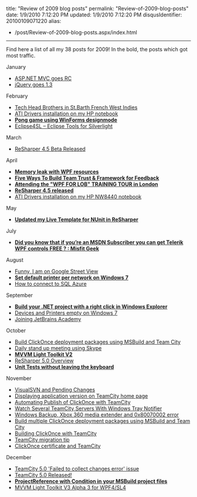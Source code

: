 title: "Review of 2009 blog posts"
permalink: "Review-of-2009-blog-posts"
date: 1/9/2010 7:12:20 PM
updated: 1/9/2010 7:12:20 PM
disqusIdentifier: 20100109071220
alias:
 - /post/Review-of-2009-blog-posts.aspx/index.html
---
Find here a list of all my 38 posts for 2009! In the bold, the posts which got most traffic.

January
<!-- more -->

*   [ASP.NET MVC goes RC](http://weblogs.asp.net/lkempe/archive/2009/01/27/asp-net-mvc-goes-rc.aspx) 
*   [jQuery goes 1.3](http://weblogs.asp.net/lkempe/archive/2009/01/14/jquery-goes-1-3.aspx)  

February

*   [Tech Head Brothers in St.Barth French West Indies](http://weblogs.asp.net/lkempe/archive/2009/02/25/tech-head-brothers-in-st-barth-french-west-indies.aspx)
*   [ATI Drivers installation on my HP notebook](http://weblogs.asp.net/lkempe/archive/2009/02/22/ati-drivers-installation-on-my-hp-notebook.aspx)
*   [**Pong game using WinForms designmode**](http://weblogs.asp.net/lkempe/archive/2009/02/21/pong-game-using-winforms-designmode.aspx)
*   [Eclipse4SL – Eclipse Tools for Silverlight](http://weblogs.asp.net/lkempe/archive/2009/02/21/eclipse4sl-eclipse-tools-for-silverlight.aspx)  

March

*   [ReSharper 4.5 Beta Released](http://weblogs.asp.net/lkempe/archive/2009/03/13/resharper-4-5-beta-released.aspx)  

April

*   [**Memory leak with WPF resources**](http://weblogs.asp.net/lkempe/archive/2009/04/17/memory-leak-with-wpf-resources.aspx)
*   [**Five Ways To Build Team Trust & Framework for Feedback**](http://weblogs.asp.net/lkempe/archive/2009/04/16/five-ways-to-build-team-trust-amp-framework-for-feedback.aspx)
*   [**Attending the "WPF FOR LOB" TRAINING TOUR in London**](http://weblogs.asp.net/lkempe/archive/2009/04/16/attending-the-quot-wpf-for-lob-quot-training-tour-in-london.aspx)
*   [**ReSharper 4.5 released**](http://weblogs.asp.net/lkempe/archive/2009/04/10/resharper-4-5-released.aspx)
*   [ATI Drivers installation on my HP NW8440 notebook](http://weblogs.asp.net/lkempe/archive/2009/04/10/ati-drivers-installation-on-my-hp-nw8440-notebook.aspx)  

May

*   [**Updated my Live Template for NUnit in ReSharper**](http://weblogs.asp.net/lkempe/archive/2009/05/09/updated-my-live-template-for-nunit-in-resharper.aspx)  

July

*   [**Did you know that if you’re an MSDN Subscriber you can get Telerik WPF controls FREE ? : Misfit Geek**](http://weblogs.asp.net/lkempe/archive/2009/06/09/did-you-know-that-if-you-re-an-msdn-subscriber-you-can-get-telerik-wpf-controls-free-misfit-geek.aspx)  

August

*   [Funny, I am on Google Street View](http://weblogs.asp.net/lkempe/archive/2009/08/24/funny-i-am-on-google-street-view.aspx)
*   [**Set default printer per network on Windows 7**](http://weblogs.asp.net/lkempe/archive/2009/08/24/set-default-printer-per-network-on-windows-7.aspx)
*   [How to connect to SQL Azure](http://weblogs.asp.net/lkempe/archive/2009/08/21/how-to-connect-to-sql-azure.aspx)  

September

*   [**Build your .NET project with a right click in Windows Explorer**](http://weblogs.asp.net/lkempe/archive/2009/09/11/build-your-net-project-with-a-right-click-in-windows-explorer.aspx)
*   [Devices and Printers empty on Windows 7](http://weblogs.asp.net/lkempe/archive/2009/09/06/devices-and-printers-empty-on-windows-7.aspx)
*   [Joining JetBrains Academy](http://weblogs.asp.net/lkempe/archive/2009/09/06/joining-jetbrains-academy.aspx)  

October

*   [Build ClickOnce deployment packages using MSBuild and Team City](http://weblogs.asp.net/lkempe/archive/2009/10/27/build-clickonce-deployment-packages-using-msbuild-and-team-city.aspx)
*   [Daily stand up meeting using Skype](http://weblogs.asp.net/lkempe/archive/2009/10/20/daily-stand-up-meeting-using-skype.aspx)
*   [**MVVM Light Toolkit V2**](http://weblogs.asp.net/lkempe/archive/2009/10/13/mvvm-light-toolkit-v2.aspx)
*   [ReSharper 5.0 Overview](http://weblogs.asp.net/lkempe/archive/2009/10/12/resharper-5-0-overview.aspx)
*   [**Unit Tests without leaving the keyboard**](http://weblogs.asp.net/lkempe/archive/2009/10/08/unit-tests-without-leaving-the-keyboard.aspx)  

November

*   [VisualSVN and Pending Changes](http://weblogs.asp.net/lkempe/archive/2009/11/30/visualsvn-and-pending-changes.aspx)
*   [Displaying application version on TeamCity home page](http://weblogs.asp.net/lkempe/archive/2009/11/12/displaying-application-version-on-teamcity-home-page.aspx)
*   [Automating Publish of ClickOnce with TeamCity](http://weblogs.asp.net/lkempe/archive/2009/11/11/automating-publish-of-clickonce-with-teamcity.aspx)
*   [Watch Several TeamCity Servers With Windows Tray Notifier](http://weblogs.asp.net/lkempe/archive/2009/11/04/watch-several-teamcity-servers-with-windows-tray-notifier.aspx)
*   [Windows Backup, Xbox 360 media extender and 0x80070002 error](http://weblogs.asp.net/lkempe/archive/2009/11/03/windows-backup-xbox-360-media-extender-and-0x80070002-error.aspx)
*   [Build multiple ClickOnce deployment packages using MSBuild and Team City](http://weblogs.asp.net/lkempe/archive/2009/11/03/build-multiple-clickonce-deployment-packages-using-msbuild-and-team-city.aspx)
*   [Building ClickOnce with TeamCity](http://weblogs.asp.net/lkempe/archive/2009/11/02/building-clickonce-with-teamcity.aspx)
*   [TeamCity migration tip](http://weblogs.asp.net/lkempe/archive/2009/11/02/teamcity-migration-tip.aspx)
*   [ClickOnce certificate and TeamCity](http://weblogs.asp.net/lkempe/archive/2009/11/02/clickonce-certificate-and-teamcity.aspx)  

December

*   [TeamCity 5.0 '​Failed to collect changes error' issue](http://weblogs.asp.net/lkempe/archive/2009/12/10/teamcity-5-0-failed-to-collect-changes-error-issue.aspx)
*   [TeamCity 5.0 Released!](http://weblogs.asp.net/lkempe/archive/2009/12/03/teamcity-5-0-released.aspx)
*   [**ProjectReference with Condition in your MSBuild project files**](http://weblogs.asp.net/lkempe/archive/2009/12/02/projectreference-with-condition-in-your-msbuild-project-files.aspx)
*   [MVVM Light Toolkit V3 Alpha 3 for WPF4/SL4](http://weblogs.asp.net/lkempe/archive/2009/12/01/mvvm-light-toolkit-v3-alpha-3-for-wpf4-sl4.aspx)
